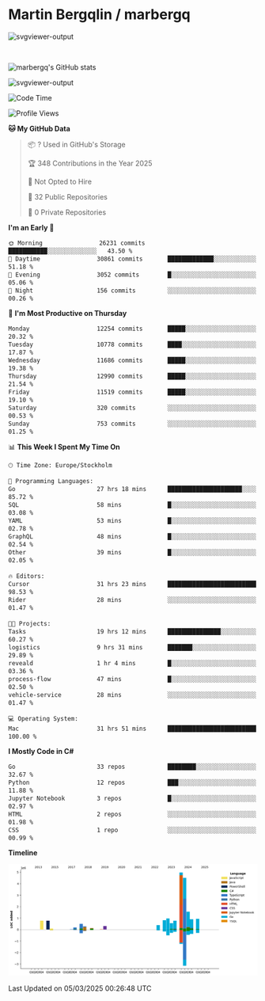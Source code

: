 # Martin Bergqlin / marbergq

![svgviewer-output](https://user-images.githubusercontent.com/2405410/206014777-22d41ecb-c24f-421d-b7d9-bba2cb5bb0de.svg)

<br>

<!--- [![Martin's Week](https://github-readme-stats.vercel.app/api/wakatime?username=marbergq&theme=dark)](https://github.com/anuraghazra/github-readme-stats) -->

![marbergq's GitHub stats](https://github-readme-stats.vercel.app/api?username=marbergq&count_private=true&show_icons=true)

![svgviewer-output](https://wakatime.com/badge/user/3f0a2069-6683-4e19-9a4a-7d21ea815067.svg)

<!--START_SECTION:waka-->
![Code Time](http://img.shields.io/badge/Code%20Time-4%2C876%20hrs%208%20mins-blue)

![Profile Views](http://img.shields.io/badge/Profile%20Views-0-blue)

**🐱 My GitHub Data** 

> 📦 ? Used in GitHub's Storage 
 > 
> 🏆 348 Contributions in the Year 2025
 > 
> 🚫 Not Opted to Hire
 > 
> 📜 32 Public Repositories 
 > 
> 🔑 0 Private Repositories 
 > 
**I'm an Early 🐤** 

```text
🌞 Morning                26231 commits       ███████████░░░░░░░░░░░░░░   43.50 % 
🌆 Daytime                30861 commits       █████████████░░░░░░░░░░░░   51.18 % 
🌃 Evening                3052 commits        █░░░░░░░░░░░░░░░░░░░░░░░░   05.06 % 
🌙 Night                  156 commits         ░░░░░░░░░░░░░░░░░░░░░░░░░   00.26 % 
```
📅 **I'm Most Productive on Thursday** 

```text
Monday                   12254 commits       █████░░░░░░░░░░░░░░░░░░░░   20.32 % 
Tuesday                  10778 commits       ████░░░░░░░░░░░░░░░░░░░░░   17.87 % 
Wednesday                11686 commits       █████░░░░░░░░░░░░░░░░░░░░   19.38 % 
Thursday                 12990 commits       █████░░░░░░░░░░░░░░░░░░░░   21.54 % 
Friday                   11519 commits       █████░░░░░░░░░░░░░░░░░░░░   19.10 % 
Saturday                 320 commits         ░░░░░░░░░░░░░░░░░░░░░░░░░   00.53 % 
Sunday                   753 commits         ░░░░░░░░░░░░░░░░░░░░░░░░░   01.25 % 
```


📊 **This Week I Spent My Time On** 

```text
🕑︎ Time Zone: Europe/Stockholm

💬 Programming Languages: 
Go                       27 hrs 18 mins      █████████████████████░░░░   85.72 % 
SQL                      58 mins             █░░░░░░░░░░░░░░░░░░░░░░░░   03.08 % 
YAML                     53 mins             █░░░░░░░░░░░░░░░░░░░░░░░░   02.78 % 
GraphQL                  48 mins             █░░░░░░░░░░░░░░░░░░░░░░░░   02.54 % 
Other                    39 mins             █░░░░░░░░░░░░░░░░░░░░░░░░   02.05 % 

🔥 Editors: 
Cursor                   31 hrs 23 mins      █████████████████████████   98.53 % 
Rider                    28 mins             ░░░░░░░░░░░░░░░░░░░░░░░░░   01.47 % 

🐱‍💻 Projects: 
Tasks                    19 hrs 12 mins      ███████████████░░░░░░░░░░   60.27 % 
logistics                9 hrs 31 mins       ███████░░░░░░░░░░░░░░░░░░   29.89 % 
reveald                  1 hr 4 mins         █░░░░░░░░░░░░░░░░░░░░░░░░   03.36 % 
process-flow             47 mins             █░░░░░░░░░░░░░░░░░░░░░░░░   02.50 % 
vehicle-service          28 mins             ░░░░░░░░░░░░░░░░░░░░░░░░░   01.47 % 

💻 Operating System: 
Mac                      31 hrs 51 mins      █████████████████████████   100.00 % 
```

**I Mostly Code in C#** 

```text
Go                       33 repos            ████████░░░░░░░░░░░░░░░░░   32.67 % 
Python                   12 repos            ███░░░░░░░░░░░░░░░░░░░░░░   11.88 % 
Jupyter Notebook         3 repos             █░░░░░░░░░░░░░░░░░░░░░░░░   02.97 % 
HTML                     2 repos             ░░░░░░░░░░░░░░░░░░░░░░░░░   01.98 % 
CSS                      1 repo              ░░░░░░░░░░░░░░░░░░░░░░░░░   00.99 % 
```



**Timeline**

![Lines of Code chart](https://raw.githubusercontent.com/marbergq/marbergq/main/assets/bar_graph.png)


 Last Updated on 05/03/2025 00:26:48 UTC
<!--END_SECTION:waka-->
